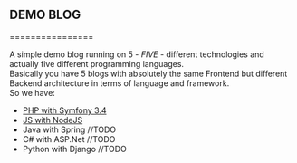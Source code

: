 ## DEMO BLOG
================

A simple demo blog running on 5 - *FIVE* - different technologies and actually five different programming languages.   
Basically you have 5 blogs with absolutely the same Frontend but different Backend architecture in terms of language and framework.  
So we have:  
* [PHP with Symfony 3.4](https://github.com/fingerman/softwareTechnologies/tree/master/php-mvc-symfony/blog-symfony)
* [JS with NodeJS](https://github.com/fingerman/softwareTechnologies/tree/master/express/blog-nodejs) 
* Java with Spring //TODO
* C# with ASP.Net //TODO  
* Python with Django //TODO





